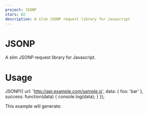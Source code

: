 ```yaml
---
project: JSONP
stars: 82
description: A slim JSONP request library for Javascript
---
```


JSONP
=====

A slim JSONP request library for Javascript.

Usage
=====

JSONP({
    url: 'http://api.example.com/sample.js',
    data: { foo: 'bar' },
    success: function(data) { console.log(data); }
});

This example will generate:

<script src\="http://api.example.com/sample.js?foo=bar&callback=jsonp\_a1b2c3d4e5f6g7h" async\="true"\></script\>

Options
=======

-   url: (string) (required) URL for the JSONP resource.
-   data: (object) (optional) Object used to generate GET query parameters for the JSONP resource.
-   success: (function) (optional) Callback function executed upon a successful request.
-   error: (function) (optional) Callback function executed for a failed request.
-   complete: (function) (optional) Callback function exected when the request is completed regardless of success or error.
-   beforeSend: (function) (optional) Callback function executed before request is created. If it returns false, the request is aborted.
-   callbackName: (string) (optional) Name of callback function name. Default is 'callback'.
